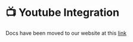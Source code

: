 # 📺 Youtube Integration

Docs have been moved to our website at this [link](https://tomatophp.com/en/open-source/filament-cms)
